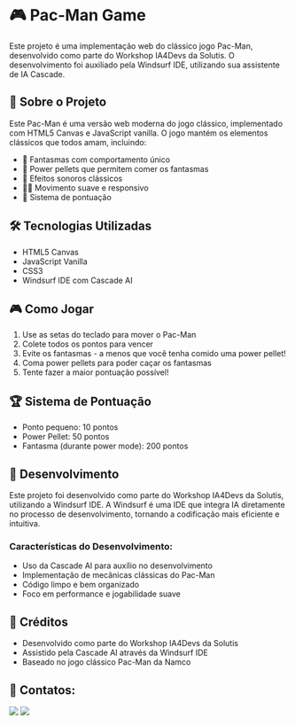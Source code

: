 # 🎮 Pac-Man Game

Este projeto é uma implementação web do clássico jogo Pac-Man, desenvolvido como parte do Workshop IA4Devs da Solutis. O desenvolvimento foi auxiliado pela Windsurf IDE, utilizando sua assistente de IA Cascade.

## 🚀 Sobre o Projeto

Este Pac-Man é uma versão web moderna do jogo clássico, implementado com HTML5 Canvas e JavaScript vanilla. O jogo mantém os elementos clássicos que todos amam, incluindo:

- 👻 Fantasmas com comportamento único
- 🔵 Power pellets que permitem comer os fantasmas
- 🎵 Efeitos sonoros clássicos
- 🏃‍♂️ Movimento suave e responsivo
- 🎯 Sistema de pontuação

## 🛠️ Tecnologias Utilizadas

- HTML5 Canvas
- JavaScript Vanilla
- CSS3
- Windsurf IDE com Cascade AI

## 🎮 Como Jogar

1. Use as setas do teclado para mover o Pac-Man
2. Colete todos os pontos para vencer
3. Evite os fantasmas - a menos que você tenha comido uma power pellet!
4. Coma power pellets para poder caçar os fantasmas
5. Tente fazer a maior pontuação possível!

## 🏆 Sistema de Pontuação

- Ponto pequeno: 10 pontos
- Power Pellet: 50 pontos
- Fantasma (durante power mode): 200 pontos

## 🔧 Desenvolvimento

Este projeto foi desenvolvido como parte do Workshop IA4Devs da Solutis, utilizando a Windsurf IDE. A Windsurf é uma IDE  que integra IA diretamente no processo de desenvolvimento, tornando a codificação mais eficiente e intuitiva.

### Características do Desenvolvimento:
- Uso da Cascade AI para auxílio no desenvolvimento
- Implementação de mecânicas clássicas do Pac-Man
- Código limpo e bem organizado
- Foco em performance e jogabilidade suave

## 👥 Créditos

- Desenvolvido como parte do Workshop IA4Devs da Solutis
- Assistido pela Cascade AI através da Windsurf IDE
- Baseado no jogo clássico Pac-Man da Namco

## 📱 Contatos:
<div> 
    <a href = "mailto:costapietra@gmail.com"><img loading="lazy" src="https://img.shields.io/badge/Gmail-D14836?style=for-the-badge&logo=gmail&logoColor=white" target="_blank"></a>
    <a href="https://www.linkedin.com/in/almeidapietra" target="_blank"><img loading="lazy" src="https://img.shields.io/badge/-LinkedIn-%230077B5?style=for-the-badge&logo=linkedin&logoColor=white" target="_blank"></a>   
</div>


